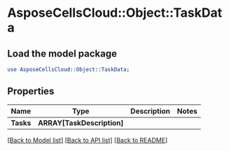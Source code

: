 # AsposeCellsCloud::Object::TaskData 

## Load the model package
```perl
use AsposeCellsCloud::Object::TaskData;
```

## Properties
Name | Type | Description | Notes
------------ | ------------- | ------------- | -------------
**Tasks** | **ARRAY[TaskDescription]** |  |  

[[Back to Model list]](../README.md#documentation-for-models) [[Back to API list]](../README.md#documentation-for-api-endpoints) [[Back to README]](../README.md)

